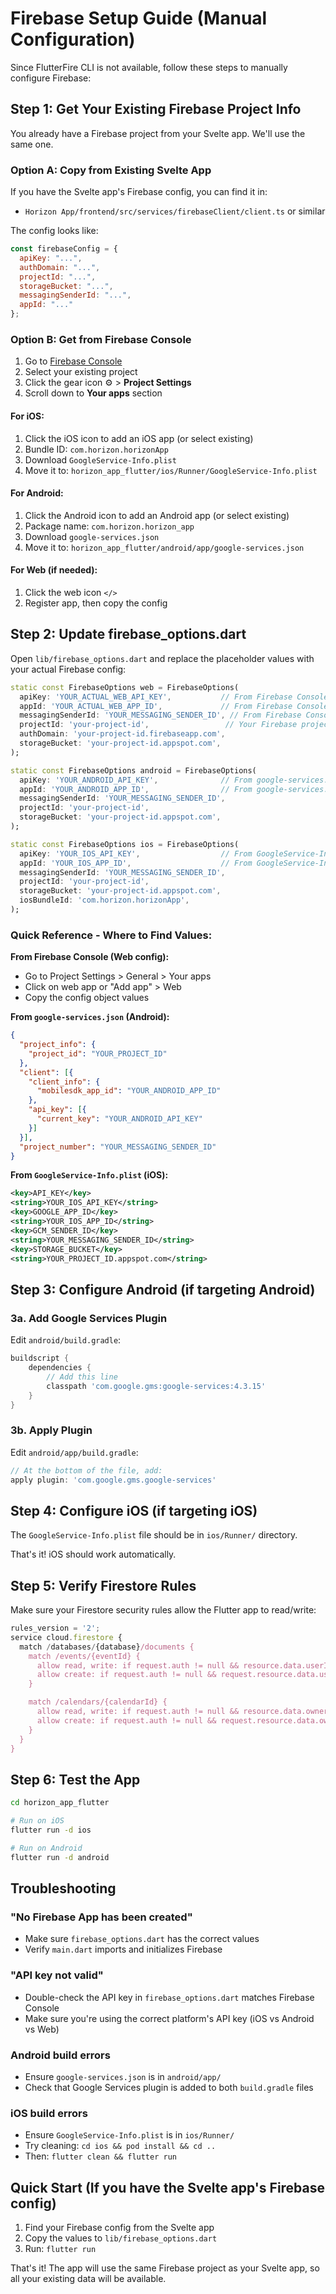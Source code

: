 # Firebase Setup Guide (Manual Configuration)

Since FlutterFire CLI is not available, follow these steps to manually configure Firebase:

## Step 1: Get Your Existing Firebase Project Info

You already have a Firebase project from your Svelte app. We'll use the same one.

### Option A: Copy from Existing Svelte App

If you have the Svelte app's Firebase config, you can find it in:
- `Horizon App/frontend/src/services/firebaseClient/client.ts` or similar

The config looks like:
```javascript
const firebaseConfig = {
  apiKey: "...",
  authDomain: "...",
  projectId: "...",
  storageBucket: "...",
  messagingSenderId: "...",
  appId: "..."
};
```

### Option B: Get from Firebase Console

1. Go to [Firebase Console](https://console.firebase.google.com/)
2. Select your existing project
3. Click the gear icon ⚙️ > **Project Settings**
4. Scroll down to **Your apps** section

#### For iOS:
1. Click the iOS icon to add an iOS app (or select existing)
2. Bundle ID: `com.horizon.horizonApp`
3. Download `GoogleService-Info.plist`
4. Move it to: `horizon_app_flutter/ios/Runner/GoogleService-Info.plist`

#### For Android:
1. Click the Android icon to add an Android app (or select existing)
2. Package name: `com.horizon.horizon_app`
3. Download `google-services.json`
4. Move it to: `horizon_app_flutter/android/app/google-services.json`

#### For Web (if needed):
1. Click the web icon `</>`
2. Register app, then copy the config

## Step 2: Update firebase_options.dart

Open `lib/firebase_options.dart` and replace the placeholder values with your actual Firebase config:

```dart
static const FirebaseOptions web = FirebaseOptions(
  apiKey: 'YOUR_ACTUAL_WEB_API_KEY',           // From Firebase Console
  appId: 'YOUR_ACTUAL_WEB_APP_ID',             // From Firebase Console
  messagingSenderId: 'YOUR_MESSAGING_SENDER_ID', // From Firebase Console
  projectId: 'your-project-id',                 // Your Firebase project ID
  authDomain: 'your-project-id.firebaseapp.com',
  storageBucket: 'your-project-id.appspot.com',
);

static const FirebaseOptions android = FirebaseOptions(
  apiKey: 'YOUR_ANDROID_API_KEY',              // From google-services.json
  appId: 'YOUR_ANDROID_APP_ID',                // From google-services.json
  messagingSenderId: 'YOUR_MESSAGING_SENDER_ID',
  projectId: 'your-project-id',
  storageBucket: 'your-project-id.appspot.com',
);

static const FirebaseOptions ios = FirebaseOptions(
  apiKey: 'YOUR_IOS_API_KEY',                  // From GoogleService-Info.plist
  appId: 'YOUR_IOS_APP_ID',                    // From GoogleService-Info.plist
  messagingSenderId: 'YOUR_MESSAGING_SENDER_ID',
  projectId: 'your-project-id',
  storageBucket: 'your-project-id.appspot.com',
  iosBundleId: 'com.horizon.horizonApp',
);
```

### Quick Reference - Where to Find Values:

**From Firebase Console (Web config):**
- Go to Project Settings > General > Your apps
- Click on web app or "Add app" > Web
- Copy the config object values

**From `google-services.json` (Android):**
```json
{
  "project_info": {
    "project_id": "YOUR_PROJECT_ID"
  },
  "client": [{
    "client_info": {
      "mobilesdk_app_id": "YOUR_ANDROID_APP_ID"
    },
    "api_key": [{
      "current_key": "YOUR_ANDROID_API_KEY"
    }]
  }],
  "project_number": "YOUR_MESSAGING_SENDER_ID"
}
```

**From `GoogleService-Info.plist` (iOS):**
```xml
<key>API_KEY</key>
<string>YOUR_IOS_API_KEY</string>
<key>GOOGLE_APP_ID</key>
<string>YOUR_IOS_APP_ID</string>
<key>GCM_SENDER_ID</key>
<string>YOUR_MESSAGING_SENDER_ID</string>
<key>STORAGE_BUCKET</key>
<string>YOUR_PROJECT_ID.appspot.com</string>
```

## Step 3: Configure Android (if targeting Android)

### 3a. Add Google Services Plugin

Edit `android/build.gradle`:
```gradle
buildscript {
    dependencies {
        // Add this line
        classpath 'com.google.gms:google-services:4.3.15'
    }
}
```

### 3b. Apply Plugin

Edit `android/app/build.gradle`:
```gradle
// At the bottom of the file, add:
apply plugin: 'com.google.gms.google-services'
```

## Step 4: Configure iOS (if targeting iOS)

The `GoogleService-Info.plist` file should be in `ios/Runner/` directory.

That's it! iOS should work automatically.

## Step 5: Verify Firestore Rules

Make sure your Firestore security rules allow the Flutter app to read/write:

```javascript
rules_version = '2';
service cloud.firestore {
  match /databases/{database}/documents {
    match /events/{eventId} {
      allow read, write: if request.auth != null && resource.data.userId == request.auth.uid;
      allow create: if request.auth != null && request.resource.data.userId == request.auth.uid;
    }

    match /calendars/{calendarId} {
      allow read, write: if request.auth != null && resource.data.ownerId == request.auth.uid;
      allow create: if request.auth != null && request.resource.data.ownerId == request.auth.uid;
    }
  }
}
```

## Step 6: Test the App

```bash
cd horizon_app_flutter

# Run on iOS
flutter run -d ios

# Run on Android
flutter run -d android
```

## Troubleshooting

### "No Firebase App has been created"
- Make sure `firebase_options.dart` has the correct values
- Verify `main.dart` imports and initializes Firebase

### "API key not valid"
- Double-check the API key in `firebase_options.dart` matches Firebase Console
- Make sure you're using the correct platform's API key (iOS vs Android vs Web)

### Android build errors
- Ensure `google-services.json` is in `android/app/`
- Check that Google Services plugin is added to both `build.gradle` files

### iOS build errors
- Ensure `GoogleService-Info.plist` is in `ios/Runner/`
- Try cleaning: `cd ios && pod install && cd ..`
- Then: `flutter clean && flutter run`

## Quick Start (If you have the Svelte app's Firebase config)

1. Find your Firebase config from the Svelte app
2. Copy the values to `lib/firebase_options.dart`
3. Run: `flutter run`

That's it! The app will use the same Firebase project as your Svelte app, so all your existing data will be available.
